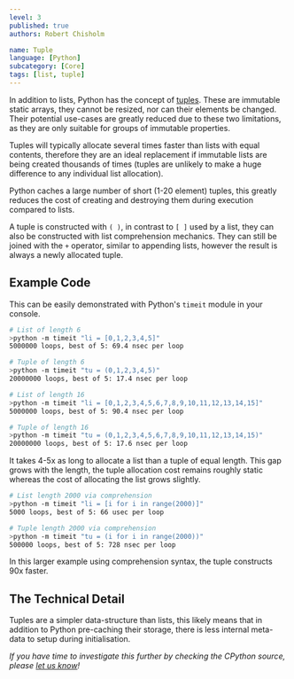 ```yaml
---
level: 3
published: true
authors: Robert Chisholm

name: Tuple 
language: [Python]
subcategory: [Core]
tags: [list, tuple]
---
```


In addition to lists, Python has the concept of [tuples](https://docs.python.org/3/tutorial/datastructures.html#tuples-and-sequences). These are immutable static arrays, they cannot be resized, nor can their elements be changed. Their potential use-cases are greatly reduced due to these two limitations, as they are only suitable for groups of immutable properties.

Tuples will typically allocate several times faster than lists with equal contents, therefore they are an ideal replacement if immutable lists are being created thousands of times (tuples are unlikely to make a huge difference to any individual list allocation).

<!--more-->

Python caches a large number of short (1-20 element) tuples, this greatly reduces the cost of creating and destroying them during execution compared to lists.

A tuple is constructed with `( )`, in contrast to `[ ]` used by a list, they can also be constructed with list comprehension mechanics. They can still be joined with the `+` operator, similar to appending lists, however the result is always a newly allocated tuple.

## Example Code

This can be easily demonstrated with Python's `timeit` module in your console.

```sh
# List of length 6
>python -m timeit "li = [0,1,2,3,4,5]"
5000000 loops, best of 5: 69.4 nsec per loop

# Tuple of length 6
>python -m timeit "tu = (0,1,2,3,4,5)"
20000000 loops, best of 5: 17.4 nsec per loop

# List of length 16
>python -m timeit "li = [0,1,2,3,4,5,6,7,8,9,10,11,12,13,14,15]"
5000000 loops, best of 5: 90.4 nsec per loop

# Tuple of length 16
>python -m timeit "tu = (0,1,2,3,4,5,6,7,8,9,10,11,12,13,14,15)"
20000000 loops, best of 5: 17.6 nsec per loop
```

It takes 4-5x as long to allocate a list than a tuple of equal length. This gap grows with the length, the tuple allocation cost remains roughly static whereas the cost of allocating the list grows slightly.

```sh
# List length 2000 via comprehension
>python -m timeit "li = [i for i in range(2000)]"
5000 loops, best of 5: 66 usec per loop

# Tuple length 2000 via comprehension
>python -m timeit "tu = (i for i in range(2000))"
500000 loops, best of 5: 728 nsec per loop
```

In this larger example using comprehension syntax, the tuple constructs 90x faster.

## The Technical Detail

Tuples are a simpler data-structure than lists, this likely means that in addition to Python pre-caching their storage, there is less internal meta-data to setup during initialisation.

*If you have time to investigate this further by checking the CPython source, please [let us know](https://github.com/sig-rpc/sig-rpc.github.io/issues/new?template=improve_optimisation.yml&title=%5BFix%5D%3A%20Improve%20tuple%20technical%20detail)!*


